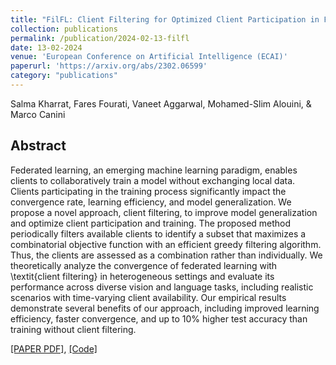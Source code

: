```yaml
---
title: "FilFL: Client Filtering for Optimized Client Participation in Federated Learning"
collection: publications
permalink: /publication/2024-02-13-filfl
date: 13-02-2024
venue: 'European Conference on Artificial Intelligence (ECAI)'
paperurl: 'https://arxiv.org/abs/2302.06599'
category: "publications"
---
```

Salma Kharrat, Fares Fourati, Vaneet Aggarwal, Mohamed-Slim Alouini, & Marco Canini 

## Abstract
Federated learning, an emerging machine learning paradigm, enables clients to collaboratively train a model without exchanging local data. Clients participating in the training process significantly impact the convergence rate, learning efficiency, and model generalization. We propose a novel approach, client filtering, to improve model generalization and optimize client participation and training. The proposed method periodically filters available clients to identify a subset that maximizes a combinatorial objective function with an efficient greedy filtering algorithm. Thus, the clients are assessed as a combination rather than individually. We theoretically analyze the convergence of federated learning with \textit{client filtering} in heterogeneous settings and evaluate its performance across diverse vision and language tasks, including realistic scenarios with time-varying client availability. Our empirical results demonstrate several benefits of our approach, including improved learning efficiency, faster convergence, and up to 10\% higher test accuracy than training without client filtering.

[[PAPER PDF]](https://arxiv.org/pdf/2302.06599), [[Code]](https://github.com/salmakh1/FilFL)